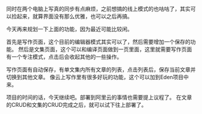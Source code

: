 同时在两个电脑上写真的同步有点麻烦，之前想搞的线上模式的也咕咕了，其实可以捡起来，就算界面没有那么优雅，也可以之后再搞。

今天再来规划一下上面的功能，因为最近可能比较闲。

首先是写作页面，这个目前的编辑器模式其实可以了，然后需要增加一个保存的功能。
然后是文集页面，这个可以和编译页面做到一页里面，这里就需要写作页面有一个专注模式，点击后会收起其他的一些操作。

写作页面有自动保存，有单文集内所有文章的列表，点击列表后，保存当前文章并切换到其他文章。
像云上写作里有很多好玩的功能，这个可以加到Eden项目中来。

项目的时间的话，今天继续吧。部署到阿里云的事情也需要提上议程了。
在文章的CRUD和文集的CRUD完成之后，就可以试下往上部署了。